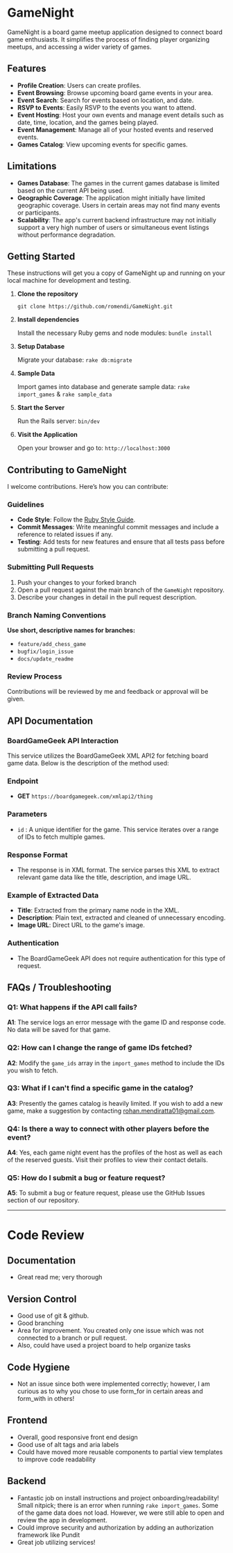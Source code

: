 # GameNight

GameNight is a board game meetup application designed to connect board game enthusiasts. It simplifies the process of finding player 
organizing meetups, and accessing a wider variety of games.

## Features

- **Profile Creation**: Users can create profiles. 
- **Event Browsing**: Browse upcoming board game events in your area.
- **Event Search**: Search for events based on location, and date.
- **RSVP to Events**: Easily RSVP to the events you want to attend.
- **Event Hosting**: Host your own events and manage event details such as date, time, location, and the games being played. 
- **Event Management**: Manage all of your hosted events and reserved events. 
- **Games Catalog**: View upcoming events for specific games. 

## Limitations

- **Games Database**: The games in the current games database is limited based on the current API being used. 
- **Geographic Coverage**: The application might initially have limited geographic coverage. Users in certain areas may not find many events or participants. 
- **Scalability**: The app's current backend infrastructure may not initially support a very high number of users or simultaneous event listings without performance degradation.

## Getting Started

These instructions will get you a copy of GameNight up and running on your local machine for development and testing.

1. **Clone the repository** 

   `git clone https://github.com/romendi/GameNight.git `

2. **Install dependencies**

  
    Install the necessary Ruby gems and node modules: `bundle install`

3. **Setup Database**

  
    Migrate your database: `rake db:migrate`

4. **Sample Data**

  
    Import games into database and generate sample data: `rake import_games` & `rake sample_data`

5. **Start the Server**

    Run the Rails server: `bin/dev`

6. **Visit the Application**

    Open your browser and go to: `http://localhost:3000`

## Contributing to GameNight

I welcome contributions. Here’s how you can contribute:

### Guidelines

- **Code Style**: Follow the [Ruby Style Guide](https://github.com/rubocop-hq/ruby-style-guide).
- **Commit Messages**: Write meaningful commit messages and include a reference to related issues if any.
- **Testing**: Add tests for new features and ensure that all tests pass before submitting a pull request.

### Submitting Pull Requests

1. Push your changes to your forked branch
2. Open a pull request against the main branch of the `GameNight` repository.
3. Describe your changes in detail in the pull request description.

### Branch Naming Conventions

**Use short, descriptive names for branches:**
- `feature/add_chess_game`
- `bugfix/login_issue`
- `docs/update_readme`

### Review Process

Contributions will be reviewed by me and feedback or approval will be given. 

## API Documentation

### BoardGameGeek API Interaction

This service utilizes the BoardGameGeek XML API2 for fetching board game data. Below is the description of the method used:

### Endpoint
- **GET** `https://boardgamegeek.com/xmlapi2/thing`

### Parameters
- `id` : A unique identifier for the game. This service iterates over a range of IDs to fetch multiple games.

### Response Format
- The response is in XML format. The service parses this XML to extract relevant game data like the title, description, and image URL.

### Example of Extracted Data
- **Title**: Extracted from the primary name node in the XML.
- **Description**: Plain text, extracted and cleaned of unnecessary encoding.
- **Image URL**: Direct URL to the game's image.

### Authentication
- The BoardGameGeek API does not require authentication for this type of request.

## FAQs / Troubleshooting

### Q1: What happens if the API call fails?
**A1**: The service logs an error message with the game ID and response code. No data will be saved for that game.

### Q2: How can I change the range of game IDs fetched?
**A2**: Modify the `game_ids` array in the `import_games` method to include the IDs you wish to fetch.

### Q3: What if I can't find a specific game in the catalog?
**A3**: Presently the games catalog is heavily limited. If you wish to add a new game, make a suggestion by contacting rohan.mendiratta01@gmail.com. 

### Q4: Is there a way to connect with other players before the event?
**A4**: Yes, each game night event has the profiles of the host as well as each of the reserved guests. Visit their profiles to view their contact details. 

### Q5: How do I submit a bug or feature request?
**A5**: To submit a bug or feature request, please use the GitHub Issues section of our repository. 

<hr>

# Code Review

## Documentation
- Great read me; very thorough

## Version Control
- Good use of git & github. 
- Good branching
- Area for improvement. You created only one issue which was not connected to a branch or pull request.
- Also, could have used a project board to help organize tasks

## Code Hygiene
- Not an issue since both were implemented correctly; however, I am curious as to why you chose to use form_for in certain areas and form_with in others!

## Frontend
- Overall, good responsive front end design
- Good use of alt tags and aria labels
- Could have moved more reusable components to partial view templates to improve code readability

## Backend
- Fantastic job on install instructions and project onboarding/readability! Small nitpick; there is an error when running `rake import_games`. Some of the game data does not load. However, we were still able to open and review the app in development.
- Could improve security and authorization by adding an authorization framework like Pundit
- Great job utilizing services!
